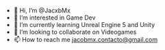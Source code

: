 - 👋 Hi, I’m @JacxbMx
- 👀 I’m interested in Game Dev
- 🌱 I’m currently learning Unreal Engine 5 and Unity
- 💞️ I’m looking to collaborate on Videogames
- 📫 How to reach me jacobmx.contacto@gmail.com

<!---
JacxbMx/JacxbMx is a ✨ special ✨ repository because its `README.md` (this file) appears on your GitHub profile.
You can click the Preview link to take a look at your changes.
--->
